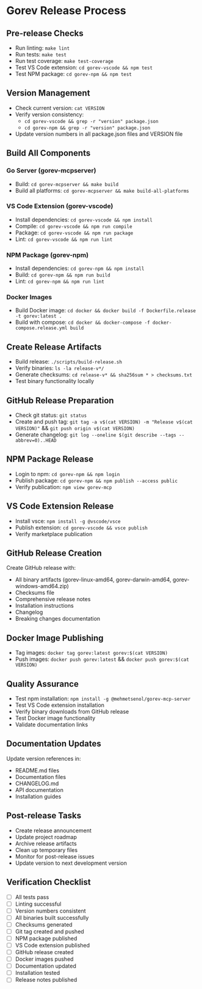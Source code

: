 # Gorev Release Process

## Pre-release Checks

- Run linting: `make lint`
- Run tests: `make test`
- Run test coverage: `make test-coverage`
- Test VS Code extension: `cd gorev-vscode && npm test`
- Test NPM package: `cd gorev-npm && npm test`

## Version Management

- Check current version: `cat VERSION`
- Verify version consistency:
  - `cd gorev-vscode && grep -r "version" package.json`
  - `cd gorev-npm && grep -r "version" package.json`
- Update version numbers in all package.json files and VERSION file

## Build All Components

### Go Server (gorev-mcpserver)

- Build: `cd gorev-mcpserver && make build`
- Build all platforms: `cd gorev-mcpserver && make build-all-platforms`

### VS Code Extension (gorev-vscode)

- Install dependencies: `cd gorev-vscode && npm install`
- Compile: `cd gorev-vscode && npm run compile`
- Package: `cd gorev-vscode && npm run package`
- Lint: `cd gorev-vscode && npm run lint`

### NPM Package (gorev-npm)

- Install dependencies: `cd gorev-npm && npm install`
- Build: `cd gorev-npm && npm run build`
- Lint: `cd gorev-npm && npm run lint`

### Docker Images

- Build Docker image: `cd docker && docker build -f Dockerfile.release -t gorev:latest .`
- Build with compose: `cd docker && docker-compose -f docker-compose.release.yml build`

## Create Release Artifacts

- Build release: `./scripts/build-release.sh`
- Verify binaries: `ls -la release-v*/`
- Generate checksums: `cd release-v* && sha256sum * > checksums.txt`
- Test binary functionality locally

## GitHub Release Preparation

- Check git status: `git status`
- Create and push tag: `git tag -a v$(cat VERSION) -m "Release v$(cat VERSION)"` && `git push origin v$(cat VERSION)`
- Generate changelog: `git log --oneline $(git describe --tags --abbrev=0)..HEAD`

## NPM Package Release

- Login to npm: `cd gorev-npm && npm login`
- Publish package: `cd gorev-npm && npm publish --access public`
- Verify publication: `npm view gorev-mcp`

## VS Code Extension Release

- Install vsce: `npm install -g @vscode/vsce`
- Publish extension: `cd gorev-vscode && vsce publish`
- Verify marketplace publication

## GitHub Release Creation

Create GitHub release with:

- All binary artifacts (gorev-linux-amd64, gorev-darwin-amd64, gorev-windows-amd64.zip)
- Checksums file
- Comprehensive release notes
- Installation instructions
- Changelog
- Breaking changes documentation

## Docker Image Publishing

- Tag images: `docker tag gorev:latest gorev:$(cat VERSION)`
- Push images: `docker push gorev:latest` && `docker push gorev:$(cat VERSION)`

## Quality Assurance

- Test npm installation: `npm install -g @mehmetsenol/gorev-mcp-server`
- Test VS Code extension installation
- Verify binary downloads from GitHub release
- Test Docker image functionality
- Validate documentation links

## Documentation Updates

Update version references in:

- README.md files
- Documentation files
- CHANGELOG.md
- API documentation
- Installation guides

## Post-release Tasks

- Create release announcement
- Update project roadmap
- Archive release artifacts
- Clean up temporary files
- Monitor for post-release issues
- Update version to next development version

## Verification Checklist

- [ ] All tests pass
- [ ] Linting successful
- [ ] Version numbers consistent
- [ ] All binaries built successfully
- [ ] Checksums generated
- [ ] Git tag created and pushed
- [ ] NPM package published
- [ ] VS Code extension published
- [ ] GitHub release created
- [ ] Docker images pushed
- [ ] Documentation updated
- [ ] Installation tested
- [ ] Release notes published
